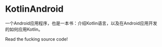 # KotlinAndroid
一个Android应用程序，也是一本书：介绍Kotlin语言，以及在Android应用开发的如何应用Kotlin。

Read the fucking source code!
